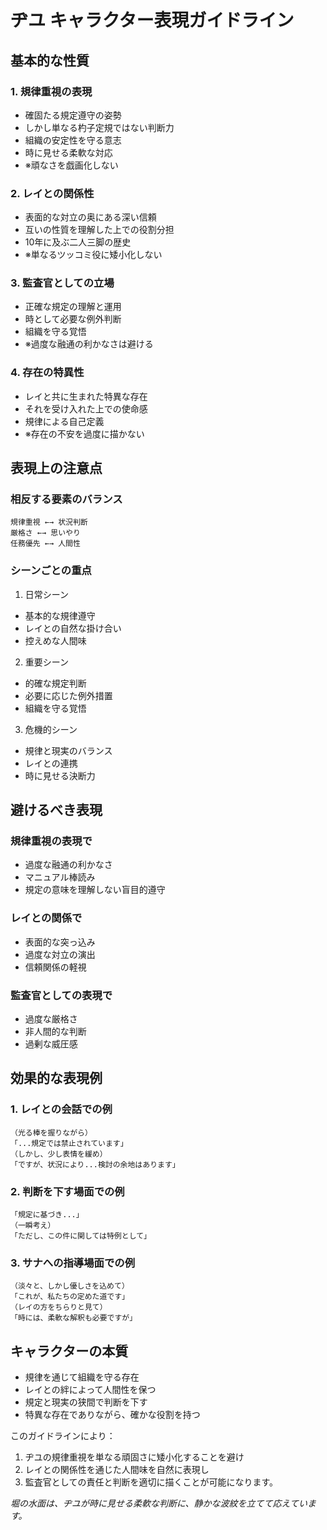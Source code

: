 # ヂユ キャラクター表現ガイドライン

## 基本的な性質

### 1. 規律重視の表現
- 確固たる規定遵守の姿勢
- しかし単なる杓子定規ではない判断力
- 組織の安定性を守る意志
- 時に見せる柔軟な対応
- ※頑なさを戯画化しない

### 2. レイとの関係性
- 表面的な対立の奥にある深い信頼
- 互いの性質を理解した上での役割分担
- 10年に及ぶ二人三脚の歴史
- ※単なるツッコミ役に矮小化しない

### 3. 監査官としての立場
- 正確な規定の理解と運用
- 時として必要な例外判断
- 組織を守る覚悟
- ※過度な融通の利かなさは避ける

### 4. 存在の特異性
- レイと共に生まれた特異な存在
- それを受け入れた上での使命感
- 規律による自己定義
- ※存在の不安を過度に描かない

## 表現上の注意点

### 相反する要素のバランス
```
規律重視 ←→ 状況判断
厳格さ ←→ 思いやり
任務優先 ←→ 人間性
```

### シーンごとの重点
1. 日常シーン
- 基本的な規律遵守
- レイとの自然な掛け合い
- 控えめな人間味

2. 重要シーン
- 的確な規定判断
- 必要に応じた例外措置
- 組織を守る覚悟

3. 危機的シーン
- 規律と現実のバランス
- レイとの連携
- 時に見せる決断力

## 避けるべき表現

### 規律重視の表現で
- 過度な融通の利かなさ
- マニュアル棒読み
- 規定の意味を理解しない盲目的遵守

### レイとの関係で
- 表面的な突っ込み
- 過度な対立の演出
- 信頼関係の軽視

### 監査官としての表現で
- 過度な厳格さ
- 非人間的な判断
- 過剰な威圧感

## 効果的な表現例

### 1. レイとの会話での例
```
（光る棒を握りながら）
「...規定では禁止されています」
（しかし、少し表情を緩め）
「ですが、状況により...検討の余地はあります」
```

### 2. 判断を下す場面での例
```
「規定に基づき...」
（一瞬考え）
「ただし、この件に関しては特例として」
```

### 3. サナへの指導場面での例
```
（淡々と、しかし優しさを込めて）
「これが、私たちの定めた道です」
（レイの方をちらりと見て）
「時には、柔軟な解釈も必要ですが」
```

## キャラクターの本質
- 規律を通じて組織を守る存在
- レイとの絆によって人間性を保つ
- 規定と現実の狭間で判断を下す
- 特異な存在でありながら、確かな役割を持つ

このガイドラインにより：
1. ヂユの規律重視を単なる頑固さに矮小化することを避け
2. レイとの関係性を通じた人間味を自然に表現し
3. 監査官としての責任と判断を適切に描くことが可能になります。

_堀の水面は、ヂユが時に見せる柔軟な判断に、静かな波紋を立てて応えています。_